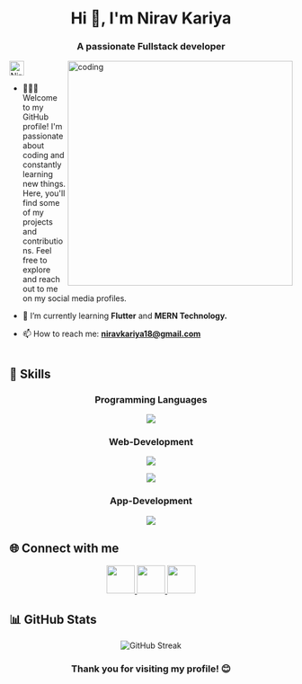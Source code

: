 <h1 align="center">Hi 👋, I'm Nirav Kariya</h1>
<h3 align="center">A passionate Fullstack developer</h3>
<img align="right" alt="coding" width="400px" src="https://cdn.dribbble.com/users/1162077/screenshots/3848914/programmer.gif">
<p align="left"> <img src="https://komarev.com/ghpvc/?username=niravkariya08&label=Profile%20views&color=0e75b6&style=flat" alt="NiravKariya" height="26"/> </p>

- 👨🏼‍💼 Welcome to my GitHub profile! I'm passionate about coding and constantly learning new things. Here, you'll find some of my projects and contributions. Feel free to explore and reach out to me on my social media profiles.

- 🌱 I’m currently learning **Flutter** and **MERN Technology.**
 
- 📫 How to reach me: **niravkariya18@gmail.com**


 <img height="1" />
<h2 align="left">🚀 Skills</h2>

<h3 align="center">Programming Languages</h3>
<p align="center">
  <a href="https://skillicons.dev">
    <img src="https://skillicons.dev/icons?i=c,java,js,python,dart,php" />
  </a>
</p>

<h3 align="center">Web-Development</h3>
<p align="center">
  <a href="https://skillicons.dev">
    <img src="https://skillicons.dev/icons?i=html,css,react,bootstrap" />
  </a>
</p>

<p align="center">
  <a href="https://skillicons.dev">
    <img src="https://skillicons.dev/icons?i=nodejs,express,mongodb" />
  </a>
</p>

<h3 align="center">App-Development</h3>
<p align="center">
  <a href="https://skillicons.dev">
    <img src="https://skillicons.dev/icons?i=flutter" />
  </a>
</p>


<h2 align="left">🌐 Connect with me</h2>

<p align="center">
  <a href="https://twitter.com/niravkariya18" target="blank">
    <img src="https://skillicons.dev/icons?i=twitter" height="50"/>
  </a>
  <a href="https://www.linkedin.com/in/nirav-kariya/" target="blank">
    <img src="https://skillicons.dev/icons?i=linkedin" height="50"/>
  </a>
  <a href="https://www.instagram.com/raghuvanshi_nirav_08/" target="blank">
    <img src="https://skillicons.dev/icons?i=instagram" height="50"/>
  </a>
</p>


## 📊 GitHub Stats

<div align="center">
  <img src="https://github-readme-streak-stats.herokuapp.com/?user=niravkariya08&theme=dark&hide_border=true&background=0D1117&ring=9B59B6&fire=9B59B6&currStreakNum=C9D1D9&currStreakLabel=FFFFFF" alt="GitHub Streak" />
</div>

<h3 align="center">Thank you for visiting my profile! 😊</h3>
